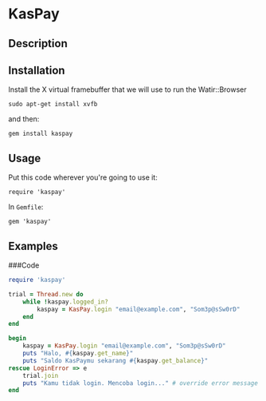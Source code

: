 # KasPay
## Description

## Installation
Install the X virtual framebuffer that we will use to run the Watir::Browser  

    sudo apt-get install xvfb     

and then:  

    gem install kaspay    
    
## Usage
Put this code wherever you're going to use it:  

    require 'kaspay'  

In `Gemfile`:  

    gem 'kaspay'

## Examples
###Code
```ruby
require 'kaspay'

trial = Thread.new do
    while !kaspay.logged_in?
        kaspay = KasPay.login "email@example.com", "Som3p@sSw0rD"
    end
end

begin
    kaspay = KasPay.login "email@example.com", "Som3p@sSw0rD"
    puts "Halo, #{kaspay.get_name}"
    puts "Saldo KasPaymu sekarang #{kaspay.get_balance}"
rescue LoginError => e
    trial.join
    puts "Kamu tidak login. Mencoba login..." # override error message berbahasa inggris
end
```
